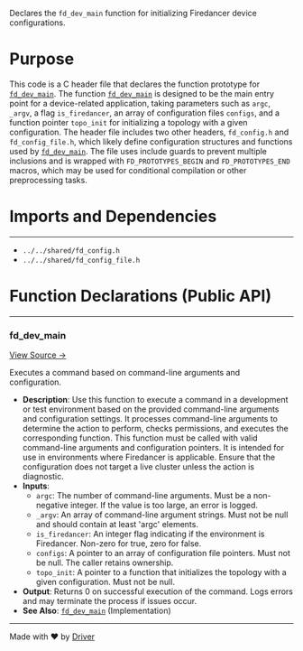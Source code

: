 <!--------------------------------------------------------------------------------->
<!-- IMPORTANT: This file is auto-generated by Driver (https://driver.ai). -------->
<!-- Manual edits may be overwritten on future commits. --------------------------->
<!--------------------------------------------------------------------------------->

Declares the `fd_dev_main` function for initializing Firedancer device configurations.

# Purpose
This code is a C header file that declares the function prototype for [`fd_dev_main`](<#fd_dev_main>). The function [`fd_dev_main`](<#fd_dev_main>) is designed to be the main entry point for a device-related application, taking parameters such as `argc`, `_argv`, a flag `is_firedancer`, an array of configuration files `configs`, and a function pointer `topo_init` for initializing a topology with a given configuration. The header file includes two other headers, `fd_config.h` and `fd_config_file.h`, which likely define configuration structures and functions used by [`fd_dev_main`](<#fd_dev_main>). The file uses include guards to prevent multiple inclusions and is wrapped with `FD_PROTOTYPES_BEGIN` and `FD_PROTOTYPES_END` macros, which may be used for conditional compilation or other preprocessing tasks.
# Imports and Dependencies

---
- `../../shared/fd_config.h`
- `../../shared/fd_config_file.h`


# Function Declarations (Public API)

---
### fd\_dev\_main<!-- {{#callable_declaration:fd_dev_main}} -->
[View Source →](<../../../../../../src/app/shared_dev/boot/fd_dev_boot.h#L7>)

Executes a command based on command-line arguments and configuration.
- **Description**: Use this function to execute a command in a development or test environment based on the provided command-line arguments and configuration settings. It processes command-line arguments to determine the action to perform, checks permissions, and executes the corresponding function. This function must be called with valid command-line arguments and configuration pointers. It is intended for use in environments where Firedancer is applicable. Ensure that the configuration does not target a live cluster unless the action is diagnostic.
- **Inputs**:
    - `argc`: The number of command-line arguments. Must be a non-negative integer. If the value is too large, an error is logged.
    - `_argv`: An array of command-line argument strings. Must not be null and should contain at least 'argc' elements.
    - `is_firedancer`: An integer flag indicating if the environment is Firedancer. Non-zero for true, zero for false.
    - `configs`: A pointer to an array of configuration file pointers. Must not be null. The caller retains ownership.
    - `topo_init`: A pointer to a function that initializes the topology with a given configuration. Must not be null.
- **Output**: Returns 0 on successful execution of the command. Logs errors and may terminate the process if issues occur.
- **See Also**: [`fd_dev_main`](<fd_dev_boot.c.md#fd_dev_main>)  (Implementation)



---
Made with ❤️ by [Driver](https://www.driver.ai/)